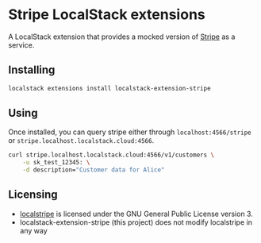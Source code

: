 Stripe LocalStack extensions
============================

A LocalStack extension that provides a mocked version of [Stripe](https://stripe.com) as a service.

## Installing


```bash
localstack extensions install localstack-extension-stripe
```

## Using

Once installed, you can query stripe either through `localhost:4566/stripe` or
`stripe.localhost.localstack.cloud:4566`.

```bash
curl stripe.localhost.localstack.cloud:4566/v1/customers \
	-u sk_test_12345: \
	-d description="Customer data for Alice"
````

## Licensing

* [localstripe](https://github.com/adrienverge/localstripe) is licensed under
  the GNU General Public License version 3.
* localstack-extension-stripe (this project) does not modify localstripe in
  any way
